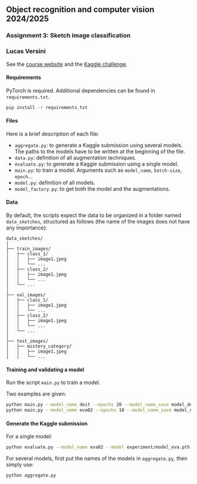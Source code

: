 ## Object recognition and computer vision 2024/2025
### Assignment 3: Sketch image classification
### Lucas Versini

See the [course website](https://gulvarol.github.io/teaching/recvis24/) and the [Kaggle challenge](https://www.kaggle.com/competitions/mva-recvis-2024).

#### Requirements
PyTorch is required. Additional dependencies can be found in `requirements.txt`.

```bash
pip install -r requirements.txt
```

#### Files
Here is a brief description of each file:
- `aggregate.py`: to generate a Kaggle submission using several models. The paths to the models have to be written at the beginning of the file.
- `data.py`: definition of all augmentation techniques.
- `evaluate.py`: to generate a Kaggle submission using a single model.
- `main.py`: to train a model. Arguments such as `model_name`, `batch-size`, `epoch`...
- `model.py`: definition of all models.
- `model_factory.py`: to get both the model and the augmentations.

#### Data

By default, the scripts expect the data to be organized in a folder named `data_sketches`, structured as follows (the name of the images does not have any importance):
```
data_sketches/
│
├── train_images/
│   ├── class_1/
│   │   ├── image1.jpeg
│   │   └── ...
│   ├── class_2/
│   │   ├── image1.jpeg
│   │   └── ...
│   └── ...
│
├── val_images/
│   ├── class_1/
│   │   ├── image1.jpeg
│   │   └── ...
│   ├── class_2/
│   │   ├── image1.jpeg
│   │   └── ...
│   └── ...
│
├── test_images/
│   ├── mistery_category/
│   │   ├── image1.jpeg
│   │   └── ...
```

#### Training and validating a model
Run the script `main.py` to train a model.

Two examples are given:
```bash
python main.py --model_name deit --epochs 20 --model_name_save model_deit --cutmix 1
python main.py --model_name eva02 --epochs 10 --model_name_save model_eva --optimizer sgd --batch-size 8
```

#### Generate the Kaggle submission
For a single model:
```bash
python evaluate.py --model_name eva02 --model experiment/model_eva.pth
```

For several models, first put the names of the models in `aggregate.py`, then simply use:
```bash
python aggregate.py
```
